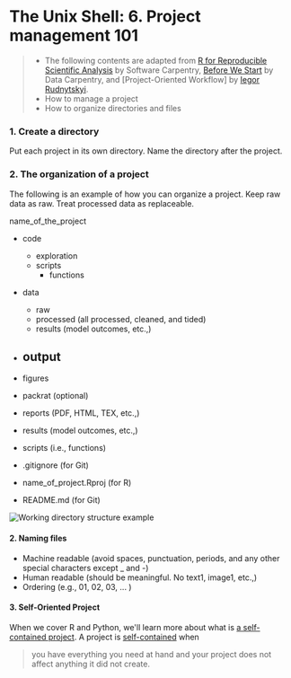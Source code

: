 # The Unix Shell: 6. Project management 101 

> * The following contents are adapted from [R for Reproducible Scientific Analysis](https://swcarpentry.github.io/r-novice-gapminder/02-project-intro/) by Software Carpentry, [Before We Start](https://datacarpentry.org/R-ecology-lesson/00-before-we-start.html) by Data Carpentry, and [Project-Oriented Workflow] by [Iegor Rudnytskyi](https://www.r-bloggers.com/author/iegor-rudnytskyi/).
> * How to manage a project
> * How to organize directories and files  



### 1. Create a directory 

Put each project in its own directory. Name the directory after the project. 



### 2. The organization of a project 

The following is an example of how you can organize a project. Keep raw data as raw. Treat processed data as replaceable. 



name_of_the_project 

- code
	- exploration
	- scripts
		- functions
- data
	- raw 
	- processed (all processed, cleaned, and tided)
	- results (model outcomes, etc.,)
- output 
	-  

- figures 
- packrat (optional) 
- reports (PDF, HTML, TEX, etc.,) 
- results (model outcomes, etc.,)
- scripts (i.e., functions)
- .gitignore (for Git)
- name_of_project.Rproj (for R)
- README.md (for Git) 

![Working directory structure example](https://datacarpentry.org/R-ecology-lesson/img/working-directory-structure.png)



#### 2. Naming files 

- Machine readable (avoid spaces, punctuation, periods, and any other special characters except _ and -)
- Human readable (should be meaningful. No text1, image1, etc.,)
- Ordering (e.g., 01, 02, 03,  ... )



#### 3. Self-Oriented Project  

When we cover R and Python, we'll learn more about what is [a self-contained project](https://www.tidyverse.org/articles/2017/12/workflow-vs-script/). A project is [self-contained](https://www.r-bloggers.com/%F0%9F%93%81-project-oriented-workflow/) when 

> you have everything you need at hand and your project does not affect anything it did not create.


